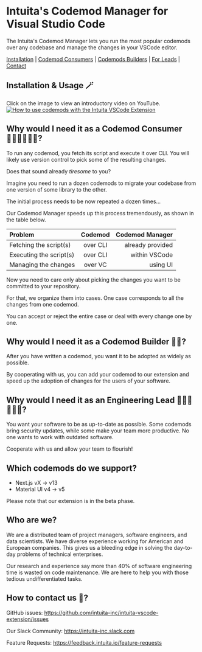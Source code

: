 # Intuita's Codemod Manager for Visual Studio Code

The Intuita's Codemod Manager lets you run the most popular codemods over any codebase and manage the changes in your VSCode editor.

[Installation](#installation--usage-🪄) | 
[Codemod Consumers](#why-would-i-need-it-as-a-codemod-consumer-🧑🏾‍💻👩🏻‍💻) | [Codemods Builders](#why-would-i-need-it-as-a-codemod-builder-🥷🏼) |
[For Leads](#why-would-i-need-it-as-an-engineering-lead-👩🏾‍💼👨🏻‍💼) |
[Contact](#how-to-contact-us-🎁)

## Installation & Usage 🪄

Click on the image to view an introductory video on YouTube.
[![How to use codemods with the Intuita VSCode Extension](https://img.youtube.com/vi/pEGdu-cpu5k/0.jpg)](https://www.youtube.com/watch?v=pEGdu-cpu5k "How to use codemods with the Intuita VSCode Extension")

## Why would I need it as a Codemod Consumer 🧑🏾‍💻👩🏻‍💻?

To run any codemod, you fetch its script and execute it over CLI. You will likely use version control to pick some of the resulting changes.

Does that sound already _tiresome_ to you?

Imagine you need to run a dozen codemods to migrate your codebase from one version of some library to the other.

The initial process needs to be now repeated a dozen times...

Our Codemod Manager speeds up this process tremendously, as shown in the table below.

| Problem | Codemod | Codemod Manager |
|:--|:--:|--:|
| Fetching the script(s) | over CLI | already provided |
| Executing the script(s) | over CLI | within VSCode 
| Managing the changes| over VC | using UI

Now you need to care only about picking the changes you want to be committed to your repository.

For that, we organize them into cases. One case corresponds to all the changes from one codemod.

You can accept or reject the entire case or deal with every change one by one.

## Why would I need it as a Codemod Builder 🥷🏼?
After you have written a codemod, you want it to be adopted as widely as possible.

By cooperating with us, you can add your codemod to our extension and speed up the adoption of changes for the users of your software.

## Why would I need it as an Engineering Lead 👩🏾‍💼👨🏻‍💼?
You want your software to be as up-to-date as possible. Some codemods bring security updates, while some make your team more productive. No one wants to work with outdated software.

Cooperate with us and allow your team to flourish!

## Which codemods do we support?
* Next.js vX → v13
* Material UI v4 → v5

Please note that our extension is in the beta phase.

## Who are we?
We are a distributed team of project managers, software engineers, and data scientists. We have diverse experience working for American and European companies. This gives us a bleeding edge in solving the day-to-day problems of technical enterprises.

Our research and experience say more than 40% of software engineering time is wasted on code maintenance. We are here to help you with those tedious undifferentiated tasks.

## How to contact us 🎁? 

GitHub issues: https://github.com/intuita-inc/intuita-vscode-extension/issues

Our Slack Community: https://intuita-inc.slack.com

Feature Requests: https://feedback.intuita.io/feature-requests
